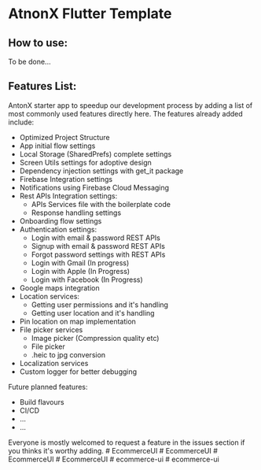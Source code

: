 # AtnonX Flutter Template

## How to use:
To be done...


## Features List:
AntonX starter app to speedup our development process by adding a list of most commonly used features directly here.
The features already added include:
- Optimized Project Structure
- App initial flow settings
- Local Storage (SharedPrefs) complete settings
- Screen Utils settings for adoptive design
- Dependency injection settings with get_it package
- Firebase Integration settings
- Notifications using Firebase Cloud Messaging
- Rest APIs Integration settings:
  - APIs Services file with the boilerplate code
  - Response handling settings
- Onboarding flow settings
- Authentication settings:
  - Login with email & password REST APIs
  - Signup with email & password REST APIs
  - Forgot password settings with REST APIs
  - Login with Gmail (In progress)
  - Login with Apple (In Progress)
  - Login with Facebook (In Progress)
- Google maps integration
- Location services:
  - Getting user permissions and it's handling
  - Getting user location and it's handling
- Pin location on map implementation
- File picker services
  - Image picker (Compression quality etc)
  - File picker
  - .heic to jpg conversion
- Localization services
- Custom logger for better debugging

Future planned features: 
- Build flavours
- CI/CD
- ...
- ...

Everyone is mostly welcomed to request a feature in the issues section if you thinks it's worthy adding.
#   E c o m m e r c e U I  
 #   E c o m m e r c e U I  
 #   E c o m m e r c e U I  
 #   E c o m m e r c e U I  
 #   e c o m m e r c e - u i  
 #   e c o m m e r c e - u i  
 